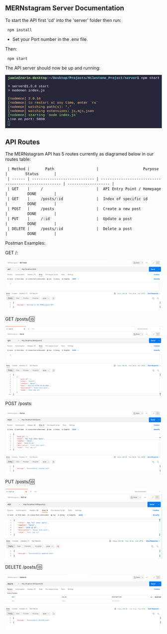 ## MERNstagram Server Documentation ##

To start the API first 'cd' into the 'server' folder then run:

     npm install

 - Set your Port number in the .env file. 

Then:

     npm start

The API server should now be up and running:

![Server Start](./images/server_start.png)

## API Routes ##

The MERNstagram API has 5 routes currently as diagramed below in our routes table:
     
     | Method |       Path                   |                    Purpose                           |        Status       |
     | ------ | ---------------------------- | ---------------------------------------------------- | ------------------- |
     | GET    |     /                        |	API Entry Point / Homepage                        |         DONE        |
     | GET    |     /posts/:id               |	Index of specific id                              |         DONE        |
     | POST   |     /posts                   |	Create a new post                                 |         DONE        |   
     | PUT    |     /:id                     |	Update a post                                     |         DONE        |
     | DELETE |     /posts/:id               |	Delete a post                                     |         DONE        |

Postman Examples:

GET /:

![First Postman Picture](./images/Postman_1.png)

GET /posts/:id:

![Second Postman Picture](./images/Postman_2.png)

POST /posts:

![Third Postman Picture](./images/Postman_3.png)

PUT /posts/:id:

![Fourth Postman Picture](./images/Postman_4.png)

DELETE /posts/:id:

![Fifth Postman Picture](./images/Postman_5.png)



